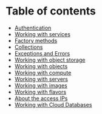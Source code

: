 Table of contents
=================

* [Authentication](authentication.md)
* [Working with services](services.md)
* [Factory methods](factories.md)
* [Collections](collections.md)
* [Exceptions and Errors](exceptions.md)
* [Working with object storage](objectstore.md)
* [Working with objects](objects.md)
* [Working with compute](compute.md)
* [Working with servers](servers.md)
* [Working with images](images.md)
* [Working with flavors](flavors.md)
* [About the access IPs](accessip.md)
* [Working with Cloud Databases](dbaas.md)

